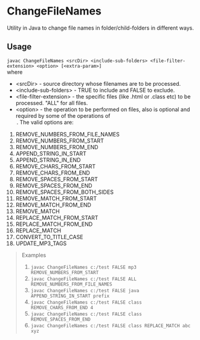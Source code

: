 # ChangeFileNames
Utility in Java to change file names in folder/child-folders in different ways.

## Usage<br>
`javac ChangeFileNames <srcDir> <include-sub-folders> <file-filter-extension> <option> [<extra-param>]`<br>
where<br>
 * \<srcDir> - source directory whose filenames are to be processed.<br>
 * \<include-sub-folders> - TRUE to include and FALSE to exclude.<br>
 * \<file-filter-extension> - the specific files (like .html or .class etc) to be processed. "ALL" for all files.<br>
 * \<option> - the operation to be performed on files, also <extra-param> is optional and required by some of the operations of <option>. The valid options are:<br>
1. REMOVE_NUMBERS_FROM_FILE_NAMES<br>
2. REMOVE_NUMBERS_FROM_START<br>
3. REMOVE_NUMBERS_FROM_END<br>
4. APPEND_STRING_IN_START <string><br>
5. APPEND_STRING_IN_END <string><br>
6. REMOVE_CHARS_FROM_START <number-of-chars><br>
7. REMOVE_CHARS_FROM_END <number-of-chars><br>
8. REMOVE_SPACES_FROM_START<br>
9. REMOVE_SPACES_FROM_END<br>
10. REMOVE_SPACES_FROM_BOTH_SIDES<br>
11. REMOVE_MATCH_FROM_START <string><br>
12. REMOVE_MATCH_FROM_END <string><br>
13. REMOVE_MATCH <string><br>
14. REPLACE_MATCH_FROM_START <search-string> <replacement-string><br>
15. REPLACE_MATCH_FROM_END <search-string> <replacement-string><br>
16. REPLACE_MATCH <search-string> <replacement-string><br>
17. CONVERT_TO_TITLE_CASE<br>
18. UPDATE_MP3_TAGS<br>

> Examples 
> 1. `javac ChangeFileNames c:/test FALSE mp3 REMOVE_NUMBERS_FROM_START`<br>
> 2. `javac ChangeFileNames c:/test FALSE ALL REMOVE_NUMBERS_FROM_FILE_NAMES`<br>
> 3. `javac ChangeFileNames c:/test FALSE java APPEND_STRING_IN_START prefix`<br>
> 4. `javac ChangeFileNames c:/test FALSE class REMOVE_CHARS_FROM_END 4`<br>
> 5. `javac ChangeFileNames c:/test FALSE class REMOVE_SPACES_FROM_END`<br>
> 6. `javac ChangeFileNames c:/test FALSE class REPLACE_MATCH abc xyz`<br>
